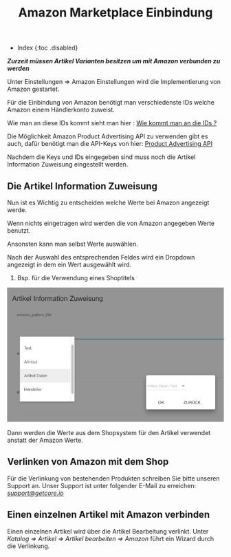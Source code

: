 ﻿---
layout: post
title: Amazon Marketplace Einbindung
tags: multichannel
permalink: /multichannel/:title
---


+ Index
{:toc .disabled}


***Zurzeit  müssen Artikel Varianten besitzen um mit Amazon verbunden zu werden***


Unter Einstellungen => Amazon Einstellungen wird die Implementierung von Amazon gestartet.


Für die Einbindung von Amazon benötigt man verschiedenste IDs welche Amazon einem Händlerkonto zuweist.


Wie man an diese IDs kommt sieht man hier : [Wie kommt man an die IDs ?][1]


Die Möglichkeit Amazon Product Advertising API zu verwenden gibt es auch, dafür benötigt man die API-Keys von hier: [Product Advertising API][2]


Nachdem die Keys und IDs eingegeben sind muss noch die Artikel Information Zuweisung eingestellt werden.


## Die Artikel Information Zuweisung


Nun ist es Wichtig zu entscheiden welche Werte bei Amazon angezeigt werde.


Wenn nichts eingetragen wird werden die von Amazon angegeben Werte benutzt.


Ansonsten kann man selbst Werte auswählen.


Nach der Auswahl des entsprechenden Feldes wird ein Dropdown angezeigt in dem ein Wert ausgewählt wird.


1. Bsp. für die Verwendung eines Shoptitels


![dropdown][img1]


Dann werden die Werte aus dem Shopsystem für den Artikel verwendet anstatt der Amazon Werte.


## Verlinken von Amazon mit dem Shop


Für die Verlinkung von bestehenden Produkten schreiben Sie bitte unseren Support an.
Unser Support ist unter folgender E-Mail zu erreichen: *support@getcore.io*


## Einen einzelnen Artikel mit Amazon verbinden


Einen einzelnen Artikel wird über die Artikel Bearbeitung verlinkt. Unter  *Katalog => Artikel => Artikel bearbeiten => Amazon* führt ein Wizard durch  die Verlinkung.




[1]: https://developer.amazonservices.de/gp/mws/faq.html
[2]: https://partnernet.amazon.de/gp/advertising/api/detail/main.html
[img1]: /img/multichannel/amazon_dropdown.png